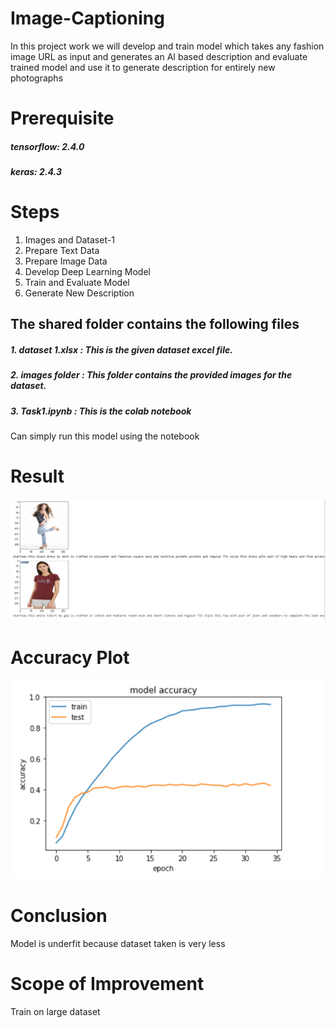 # Image-Captioning
In this project work we will develop and train model which takes any fashion image URL as input and generates an AI based description and evaluate trained model and use it to generate description for entirely new photographs
# Prerequisite
##### tensorflow: 2.4.0
##### keras: 2.4.3

# Steps
1. Images and Dataset-1 <br />
2. Prepare Text Data <br />
3. Prepare Image Data <br />
4. Develop Deep Learning Model <br />
5. Train and Evaluate Model <br />
6. Generate New Description


## The shared folder contains the following files
##### 1. dataset 1.xlsx :  This is the given dataset excel file.
##### 2. images folder :  This folder contains the provided images for the dataset.
##### 3. Task1.ipynb :  This is the colab notebook  <br />
Can simply run this model using the notebook 

# Result
![Screenshot](Capture2.PNG)
# Accuracy Plot
![Screenshot](Capture.PNG)

# Conclusion
Model is underfit because dataset taken is very less 

# Scope of Improvement
Train on large dataset 
